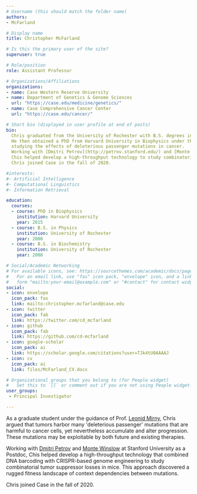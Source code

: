 ```yaml
---
# Username (this should match the folder name)
authors:
- McFarland

# Display name
title: Christopher McFarland

# Is this the primary user of the site?
superuser: true

# Role/position
role: Assistant Professor 

# Organizations/Affiliations
organizations:
- name: Case Western Reserve University
- name: Department of Genetics & Genome Sciences
  url: "https://case.edu/medicine/genetics/"
- name: Case Comprehensive Cancer Center
  url: "https://case.edu/cancer/"

# Short bio (displayed in user profile at end of posts)
bio: 
  Chris graduated from the University of Rochester with B.S. degrees in Biochemistry and Physics. 
  He then obtained a PhD from Harvard University in Biophysics under the guidance of [Leonid Mirny](http://mirnylab.mit.edu/), 
  studying the effects of deleterious passenger mutations in cancer. 
  Working with [Dmitri Petrov](http://petrov.stanford.edu/) and [Monte Winslow](https://med.stanford.edu/winslowlab.html) at Stanford University as a Postdoc,
  Chis helped develop a high-throughput technology to study combinatorial tumor suppressor losses in mice and their effects on clonal dynamics. 
  Chris joined Case in the fall of 2020.

#interests:
#- Artificial Intelligence
#- Computational Linguistics
#- Information Retrieval

education:
  courses:
  - course: PhD in Biophysics
    institution: Harvard University
    year: 2015
  - course: B.S. in Physics
    institution: University of Rochester
    year: 2008
  - course: B.S. in Biochemistry
    institution: University of Rochester
    year: 2008

# Social/Academic Networking
# For available icons, see: https://sourcethemes.com/academic/docs/page-builder/#icons
#   For an email link, use "fas" icon pack, "envelope" icon, and a link in the
#   form "mailto:your-email@example.com" or "#contact" for contact widget.
social:
- icon: envelope
  icon_pack: fas
  link: mailto:christopher.mcfarland@case.edu
- icon: twitter
  icon_pack: fab
  link: https://twitter.com/cd_mcfarland
- icon: github
  icon_pack: fab
  link: https://github.com/cd-mcfarland
- icon: google-scholar
  icon_pack: ai
  link: https://scholar.google.com/citations?user=TJk4tU0AAAAJ
- icon: cv
  icon_pack: ai
  link: files/McFarland_CV.docx

# Organizational groups that you belong to (for People widget)
#   Set this to `[]` or comment out if you are not using People widget.
user_groups:
 - Principal Investigator

---
```

As a graduate student under the guidance of Prof. [Leonid Mirny](http://mirnylab.mit.edu/), 
Chris argued that tumors harbor many 'deleterious passenger' mutations that are harmful to cancer cells, yet nevertheless accumulate and alter progression. 
These mutations may be exploitable by both future and existing therapies.

Working with [Dmitri Petrov](http://petrov.stanford.edu/) and [Monte Winslow](https://med.stanford.edu/winslowlab.html) at Stanford University as a Postdoc,
Chis helped develop a high-throughput technology that combined DNA barcoding with CRISPR-based genome engineering to study combinatorial tumor suppressor 
losses in mice. This approach discovered a rugged fitness landscape of context dependencies between mutations.

Chris joined Case in the fall of 2020.
